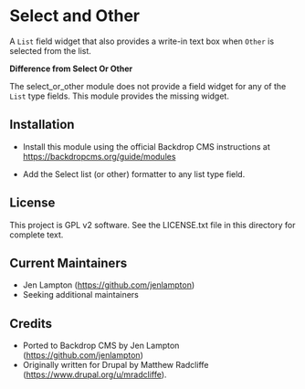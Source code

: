 Select and Other
================

A `List` field widget that also provides a write-in text box when `Other` is
selected from the list.

**Difference from Select Or Other**

The select_or_other module does not provide a field widget for any of the
`List` type fields. This module provides the missing widget.

Installation
------------

- Install this module using the official Backdrop CMS instructions at
  https://backdropcms.org/guide/modules

- Add the Select list (or other) formatter to any list type field.

License
-------

This project is GPL v2 software. See the LICENSE.txt file in this directory for
complete text.

Current Maintainers
-------------------

- Jen Lampton (https://github.com/jenlampton)
- Seeking additional maintainers

Credits
-------

- Ported to Backdrop CMS by Jen Lampton (https://github.com/jenlampton)
- Originally written for Drupal by Matthew Radcliffe (https://www.drupal.org/u/mradcliffe).
